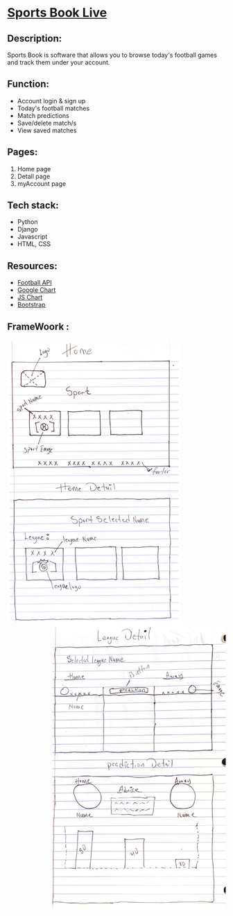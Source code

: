
# [Sports Book Live](https://sportanalyst.herokuapp.com/)

## Description:
Sports Book is software that allows you to browse today's football games and track them under your account.

## Function:
- Account login & sign up
- Today's football matches
- Match predictions
- Save/delete match/s
- View saved matches

## Pages:
  1. Home page
  2. Detail page
  3. myAccount page

## Tech stack:
  - Python
  - Django
  - Javascript
  - HTML, CSS

## Resources:
  - [Football API](https://api-football-v1.p.rapidapi.com)
  - [Google Chart](https://canvasjs.com/assets/script/jquery.canvasjs.min.js)
  - [JS Chart](https://www.gstatic.com/charts/loader.js)
  - [Bootstrap](https://getbootstrap.com/)


## FrameWoork :

<img   src="ui/1.jpeg"  width="400" align="left">
<img   src="ui/2.jpeg"  width="400" align="right">
